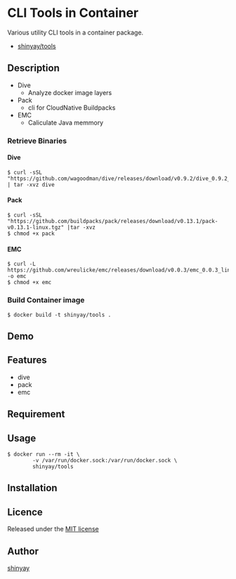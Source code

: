#  CLI Tools in Container

Various utility CLI tools in a container package.

- [shinyay/tools](https://hub.docker.com/repository/docker/shinyay/tools)

## Description
- Dive
  - Analyze docker image layers
- Pack
  - cli for CloudNative Buildpacks
- EMC
  - Caliculate Java memmory

### Retrieve Binaries
#### Dive
```
$ curl -sSL "https://github.com/wagoodman/dive/releases/download/v0.9.2/dive_0.9.2_linux_amd64.tar.gz" | tar -xvz dive
```

#### Pack
```
$ curl -sSL "https://github.com/buildpacks/pack/releases/download/v0.13.1/pack-v0.13.1-linux.tgz" |tar -xvz
$ chmod +x pack
```

#### EMC
```
$ curl -L https://github.com/wreulicke/emc/releases/download/v0.0.3/emc_0.0.3_linux_amd64 -o emc
$ chmod +x emc
```

### Build Container image
```
$ docker build -t shinyay/tools .
```

## Demo

## Features

- dive
- pack
- emc

## Requirement

## Usage
```
$ docker run --rm -it \
        -v /var/run/docker.sock:/var/run/docker.sock \
        shinyay/tools
```

## Installation

## Licence

Released under the [MIT license](https://gist.githubusercontent.com/shinyay/56e54ee4c0e22db8211e05e70a63247e/raw/34c6fdd50d54aa8e23560c296424aeb61599aa71/LICENSE)

## Author

[shinyay](https://github.com/shinyay)
